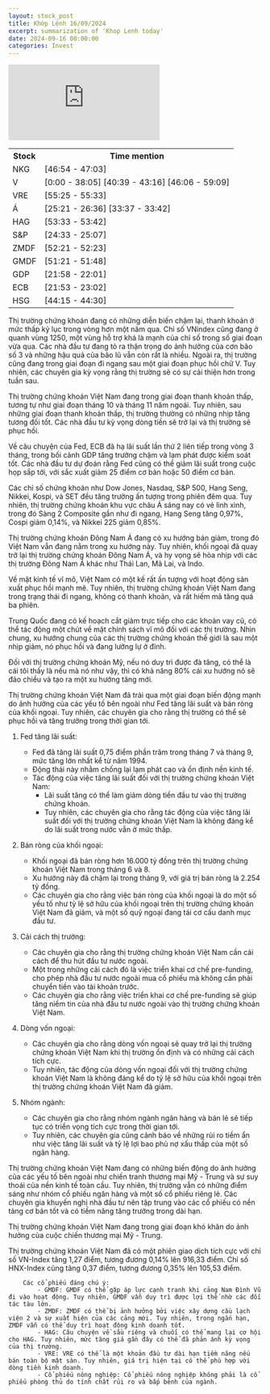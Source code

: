 ```yaml
---
layout: stock_post
title: Khớp Lệnh 16/09/2024
excerpt: summarization of 'Khop Lenh today'
date: 2024-09-16 00:00:00
categories: Invest
---
```


<iframe id="player" src="https://www.youtube.com/embed/watch?v=61cW0DVcEH0?enablejsapi=1" frameborder="0" allow="accelerometer; autoplay; clipboard-write; encrypted-media; gyroscope; picture-in-picture; web-share" allowfullscreen></iframe>

<table><tr><th>Stock</th><th>Time mention</th></tr><tr><td scope='row'>NKG</td><td><a onclick='go_to(2814.18)'>[46:54 - 47:03] </a></td></tr><tr><td scope='row'>V</td><td><a onclick='go_to(0.0)'>[0:00 - 38:05] </a><a onclick='go_to(2439.24)'>[40:39 - 43:16] </a><a onclick='go_to(2766.9)'>[46:06 - 59:09] </a></td></tr><tr><td scope='row'>VRE</td><td><a onclick='go_to(3325.52)'>[55:25 - 55:33] </a></td></tr><tr><td scope='row'>Á</td><td><a onclick='go_to(1521.88)'>[25:21 - 26:36] </a><a onclick='go_to(2017.94)'>[33:37 - 33:42] </a></td></tr><tr><td scope='row'>HAG</td><td><a onclick='go_to(3213.02)'>[53:33 - 53:42] </a></td></tr><tr><td scope='row'>S&P</td><td><a onclick='go_to(1473.54)'>[24:33 - 25:07] </a></td></tr><tr><td scope='row'>ZMDF</td><td><a onclick='go_to(3141.0)'>[52:21 - 52:23] </a></td></tr><tr><td scope='row'>GMDF</td><td><a onclick='go_to(3081.84)'>[51:21 - 51:48] </a></td></tr><tr><td scope='row'>GDP</td><td><a onclick='go_to(1318.36)'>[21:58 - 22:01] </a></td></tr><tr><td scope='row'>ECB</td><td><a onclick='go_to(1313.74)'>[21:53 - 23:02] </a></td></tr><tr><td scope='row'>HSG</td><td><a onclick='go_to(2655.12)'>[44:15 - 44:30] </a></td></tr></table>

Thị trường chứng khoán đang có những diễn biến chậm lại, thanh khoản ở mức thấp kỷ lục trong vòng hơn một năm qua. Chỉ số VNindex cũng đang ở quanh vùng 1250, một vùng hỗ trợ khá là mạnh của chỉ số trong số giai đoạn vừa qua. Các nhà đầu tư đang tỏ ra thận trọng do ảnh hưởng của cơn bão số 3 và những hậu quả của bão lũ vẫn còn rất là nhiều. Ngoài ra, thị trường cũng đang trong giai đoạn đi ngang sau một giai đoạn phục hồi chữ V. Tuy nhiên, các chuyên gia kỳ vọng rằng thị trường sẽ có sự cải thiện hơn trong tuần sau.

Thị trường chứng khoán Việt Nam đang trong giai đoạn thanh khoản thấp, tương tự như giai đoạn tháng 10 và tháng 11 năm ngoái. Tuy nhiên, sau những giai đoạn thanh khoản thấp, thị trường thường có những nhịp tăng tương đối tốt. Các nhà đầu tư kỳ vọng dòng tiền sẽ trở lại và thị trường sẽ phục hồi.

Về câu chuyện của Fed, ECB đã hạ lãi suất lần thứ 2 liên tiếp trong vòng 3 tháng, trong bối cảnh GDP tăng trưởng chậm và lạm phát được kiểm soát tốt. Các nhà đầu tư dự đoán rằng Fed cũng có thể giảm lãi suất trong cuộc họp sắp tới, với sắc xuất giảm 25 điểm cơ bản hoặc 50 điểm cơ bản.

Các chỉ số chứng khoán như Dow Jones, Nasdaq, S&P 500, Hang Seng, Nikkei, Kospi, và SET đều tăng trưởng ấn tượng trong phiên đêm qua. Tuy nhiên, thị trường chứng khoán khu vực châu Á sáng nay có vẻ lình xình, trong đó Sàng 2 Composite gần như đi ngang, Hang Seng tăng 0,97%, Cospi giảm 0,14%, và Nikkei 225 giảm 0,85%.

Thị trường chứng khoán Đông Nam Á đang có xu hướng bán giảm, trong đó Việt Nam vẫn đang nằm trong xu hướng này. Tuy nhiên, khối ngoại đã quay trở lại thị trường chứng khoán Đông Nam Á, và hy vọng sẽ hòa nhịp với các thị trường Đông Nam Á khác như Thái Lan, Mã Lai, và Indo.

Về mặt kinh tế vĩ mô, Việt Nam có một kế rất ấn tượng với hoạt động sản xuất phục hồi mạnh mẽ. Tuy nhiên, thị trường chứng khoán Việt Nam đang trong trạng thái đi ngang, không có thanh khoản, và rất hiếm mã tăng quá ba phiên.

Trung Quốc đang có kế hoạch cắt giảm trực tiếp cho các khoản vay cũ, có thể tác động một chút về mặt chính sách vĩ mô đối với các thị trường. Nhìn chung, xu hướng chung của các thị trường chứng khoán thế giới là sau một nhịp giảm, nó phục hồi và đang lưỡng lự ở đỉnh.

Đối với thị trường chứng khoán Mỹ, nếu nó duy trì được đà tăng, có thể là cái tôi thấy là nếu mà nó như vậy, thì có khả năng 80% cái xu hướng nó sẽ đảo chiều và tạo ra một xu hướng tăng mới.

Thị trường chứng khoán Việt Nam đã trải qua một giai đoạn biến động mạnh do ảnh hưởng của các yếu tố bên ngoài như Fed tăng lãi suất và bán ròng của khối ngoại. Tuy nhiên, các chuyên gia cho rằng thị trường có thể sẽ phục hồi và tăng trưởng trong thời gian tới.

1. Fed tăng lãi suất:
   - Fed đã tăng lãi suất 0,75 điểm phần trăm trong tháng 7 và tháng 9, mức tăng lớn nhất kể từ năm 1994.
   - Động thái này nhằm chống lại lạm phát cao và ổn định nền kinh tế.
   - Tác động của việc tăng lãi suất đối với thị trường chứng khoán Việt Nam:
     - Lãi suất tăng có thể làm giảm dòng tiền đầu tư vào thị trường chứng khoán.
     - Tuy nhiên, các chuyên gia cho rằng tác động của việc tăng lãi suất đối với thị trường chứng khoán Việt Nam là không đáng kể do lãi suất trong nước vẫn ở mức thấp.

2. Bán ròng của khối ngoại:
   - Khối ngoại đã bán ròng hơn 16.000 tỷ đồng trên thị trường chứng khoán Việt Nam trong tháng 6 và 8.
   - Xu hướng này đã chậm lại trong tháng 9, với giá trị bán ròng là 2.254 tỷ đồng.
   - Các chuyên gia cho rằng việc bán ròng của khối ngoại là do một số yếu tố như tỷ lệ sở hữu của khối ngoại trên thị trường chứng khoán Việt Nam đã giảm, và một số quỹ ngoại đang tái cơ cấu danh mục đầu tư.

3. Cải cách thị trường:
   - Các chuyên gia cho rằng thị trường chứng khoán Việt Nam cần cải cách để thu hút đầu tư nước ngoài.
   - Một trong những cải cách đó là việc triển khai cơ chế pre-funding, cho phép nhà đầu tư nước ngoài mua cổ phiếu mà không cần phải chuyển tiền vào tài khoản trước.
   - Các chuyên gia cho rằng việc triển khai cơ chế pre-funding sẽ giúp tăng niềm tin của nhà đầu tư nước ngoài vào thị trường chứng khoán Việt Nam.

4. Dòng vốn ngoại:
   - Các chuyên gia cho rằng dòng vốn ngoại sẽ quay trở lại thị trường chứng khoán Việt Nam khi thị trường ổn định và có những cải cách tích cực.
   - Tuy nhiên, tác động của dòng vốn ngoại đối với thị trường chứng khoán Việt Nam là không đáng kể do tỷ lệ sở hữu của khối ngoại trên thị trường chứng khoán Việt Nam đã giảm.

5. Nhóm ngành:
   - Các chuyên gia cho rằng nhóm ngành ngân hàng và bán lẻ sẽ tiếp tục có triển vọng tích cực trong thời gian tới.
   - Tuy nhiên, các chuyên gia cũng cảnh báo về những rủi ro tiềm ẩn như việc tăng lãi suất và tỷ lệ lợi bao phủ nợ xấu thấp của một số ngân hàng.

Thị trường chứng khoán Việt Nam đang có những biến động do ảnh hưởng của các yếu tố bên ngoài như chiến tranh thương mại Mỹ - Trung và sự suy thoái của nền kinh tế toàn cầu. Tuy nhiên, thị trường vẫn có những điểm sáng như nhóm cổ phiếu ngân hàng và một số cổ phiếu riêng lẻ. Các chuyên gia khuyến nghị nhà đầu tư nên tập trung vào các cổ phiếu có nền tảng cơ bản tốt và có tiềm năng tăng trưởng trong dài hạn.

Thị trường chứng khoán Việt Nam đang trong giai đoạn khó khăn do ảnh hưởng của cuộc chiến thương mại Mỹ - Trung.

Thị trường chứng khoán Việt Nam đã có một phiên giao dịch tích cực với chỉ số VN-Index tăng 1,27 điểm, tương đương 0,14% lên 916,33 điểm. Chỉ số HNX-Index cũng tăng 0,37 điểm, tương đương 0,35% lên 105,53 điểm.

        Các cổ phiếu đáng chú ý:
            - GMDF: GMDF có thể gặp áp lực cạnh tranh khi cảng Nam Đình Vũ đi vào hoạt động. Tuy nhiên, GMDF vẫn duy trì được lợi thế nhờ các đối tác tàu lớn.
            - ZMDF: ZMDF có thể bị ảnh hưởng bởi việc xây dựng cầu lạch viện 2 và sự xuất hiện của các cảng mới. Tuy nhiên, trong ngắn hạn, ZMDF vẫn có thể duy trì hoạt động kinh doanh tốt.
            - HAG: Câu chuyện về sầu riêng và chuối có thể mang lại cơ hội cho HAG. Tuy nhiên, mức tăng giá gần đây có thể đã phản ánh kỳ vọng của thị trường.
            - VRE: VRE có thể là một khoản đầu tư dài hạn tiềm năng nếu bán toàn bộ mặt sàn. Tuy nhiên, giá trị hiện tại có thể phù hợp với dòng tiền kinh doanh.
            - Cổ phiếu nông nghiệp: Cổ phiếu nông nghiệp không phải là cổ phiếu phòng thủ do tính chất rủi ro và bấp bênh của ngành.